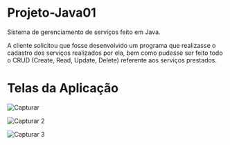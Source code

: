 # Projeto-Java01
 Sistema de gerenciamento de serviços feito em Java.
 
 A cliente solicitou que fosse desenvolvido um programa que realizasse o cadastro dos serviços realizados por ela, bem como pudesse ser feito todo o CRUD (Create, Read, Update, Delete) referente aos serviços prestados. 
 
# Telas da Aplicação
 
 ![Capturar](https://user-images.githubusercontent.com/32420433/119553237-d5272a80-bd71-11eb-8ec4-126c1f157dc9.PNG)

![Capturar 2](https://user-images.githubusercontent.com/32420433/119555239-043e9b80-bd74-11eb-81ac-2614bf01e5f6.PNG)

![Capturar 3](https://user-images.githubusercontent.com/32420433/119555248-07398c00-bd74-11eb-9633-abac192b2ce2.PNG)
